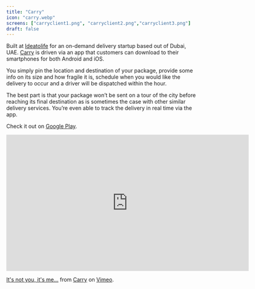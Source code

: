 ```yaml
---
title: "Carry"
icon: "carry.webp"
screens: ["carryclient1.png", "carryclient2.png","carryclient3.png"]
draft: false
---
```


Built at [Ideatolife](https://ideatolife.me) for an on-demand delivery startup based out of Dubai, UAE. [Carry](https://carry.delivery/ae/en/) is driven via an app that customers can download to their smartphones for both Android and iOS.

You simply pin the location and destination of your package, provide some info on its size and how fragile it is, schedule when you would like the delivery to occur and a driver will be dispatched within the hour.

The best part is that your package won’t be sent on a tour of the city before reaching its final destination as is sometimes the case with other similar delivery services. You’re even able to track the delivery in real time via the app.

Check it out on [Google Play](https://play.google.com/store/apps/details?id=carry.client.carry.ae).

<iframe src="https://player.vimeo.com/video/170595328" width="640" height="360" frameborder="0" webkitallowfullscreen mozallowfullscreen allowfullscreen></iframe>
<p><a href="https://vimeo.com/170595328">It&#039;s not you, it&#039;s me...</a> from <a href="https://vimeo.com/user53303664">Carry</a> on <a href="https://vimeo.com">Vimeo</a>.</p>
</br>
